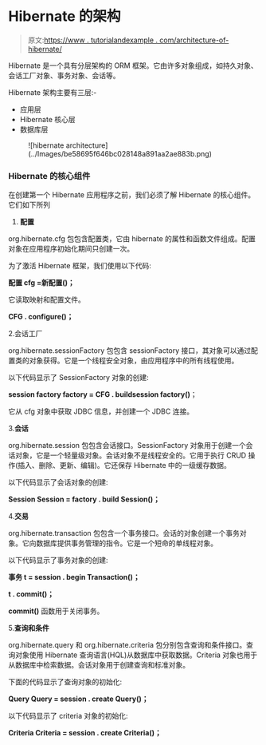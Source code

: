 # Hibernate 的架构

> 原文:[https://www . tutorialandexample . com/architecture-of-hibernate/](https://www.tutorialandexample.com/architecture-of-hibernate/)

Hibernate 是一个具有分层架构的 ORM 框架。它由许多对象组成，如持久对象、会话工厂对象、事务对象、会话等。

Hibernate 架构主要有三层:-

*   应用层
*   Hibernate 核心层
*   数据库层

<figure class="aligncenter">![hibernate architecture](../Images/be58695f646bc028148a891aa2ae883b.png)</figure>

### Hibernate 的核心组件

在创建第一个 Hibernate 应用程序之前，我们必须了解 Hibernate 的核心组件。它们如下所列

1.  **配置**

org.hibernate.cfg 包包含配置类，它由 hibernate 的属性和函数文件组成。配置对象在应用程序初始化期间只创建一次。

为了激活 Hibernate 框架，我们使用以下代码:

**配置 cfg =新配置()；**

它读取映射和配置文件。

**CFG . configure()；**

2.会话工厂

org.hibernate.sessionFactory 包包含 sessionFactory 接口，其对象可以通过配置类的对象获得。它是一个线程安全对象，由应用程序中的所有线程使用。

以下代码显示了 SessionFactory 对象的创建:

**session factory factory = CFG . buildsession factory()**；

它从 cfg 对象中获取 JDBC 信息，并创建一个 JDBC 连接。

3.**会话**

org.hibernate.session 包包含会话接口。SessionFactory 对象用于创建一个会话对象，它是一个轻量级对象。会话对象不是线程安全的。它用于执行 CRUD 操作(插入、删除、更新、编辑)。它还保存 Hibernate 中的一级缓存数据。

以下代码显示了会话对象的创建:

**Session Session = factory . build Session()；**

4.**交易**

org.hibernate.transaction 包包含一个事务接口。会话的对象创建一个事务对象。它向数据库提供事务管理的指令。它是一个短命的单线程对象。

以下代码显示了事务对象的创建:

**事务 t = session . begin Transaction()；**

**t . commit()；**

**commit()** 函数用于关闭事务。

5.**查询和条件**

org.hibernate.query 和 org.hibernate.criteria 包分别包含查询和条件接口。查询对象使用 Hibernate 查询语言(HQL)从数据库中获取数据。Criteria 对象也用于从数据库中检索数据。会话对象用于创建查询和标准对象。

下面的代码显示了查询对象的初始化:

**Query Query = session . create Query()；**

以下代码显示了 criteria 对象的初始化:

**Criteria Criteria = session . create Criteria()；**